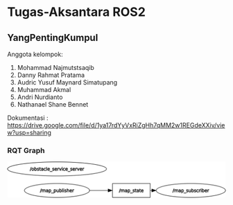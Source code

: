 # Tugas-Aksantara ROS2
## YangPentingKumpul

Anggota kelompok:
1. Mohammad Najmutstsaqib
2. Danny Rahmat Pratama
3. Audric Yusuf Maynard Simatupang
4. Muhammad Akmal
5. Andri Nurdianto
6. Nathanael Shane Bennet

Dokumentasi : https://drive.google.com/file/d/1ya17rdYyVxRiZgHh7qMM2w1REGdeXXiv/view?usp=sharing

### RQT Graph
![alt text](https://github.com/bukananda/RSC2025-YangPentingKumpul/blob/master/ROS2_rqt_graph.png)
